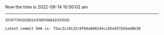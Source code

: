Now the time is 2022-09-14 10:50:02 am

---

<small>1074717400295243199746842431030</small>

```txt
Latest commit SHA is: f5ac2cc9132c9f84a600244cc85e937b56ed8b38
```
